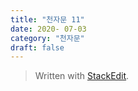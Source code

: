 ```yaml
---
title: "천자문 11"
date: 2020- 07-03
category: "천자문"
draft: false
---
```



> Written with [StackEdit](https://stackedit.io/).
<!--stackedit_data:
eyJoaXN0b3J5IjpbNjA5NTI4NDM2XX0=
-->